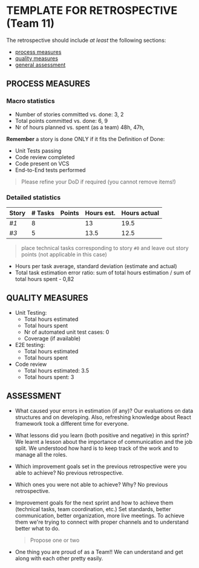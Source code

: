 TEMPLATE FOR RETROSPECTIVE (Team 11)
=====================================

The retrospective should include _at least_ the following
sections:

- [process measures](#process-measures)
- [quality measures](#quality-measures)
- [general assessment](#assessment)

## PROCESS MEASURES 

### Macro statistics

- Number of stories committed vs. done: 3, 2
- Total points committed vs. done: 6, 9 
- Nr of hours planned vs. spent (as a team) 48h, 47h, 

**Remember** a story is done ONLY if it fits the Definition of Done:
 
- Unit Tests passing
- Code review completed
- Code present on VCS
- End-to-End tests performed

> Please refine your DoD if required (you cannot remove items!) 

### Detailed statistics

| Story  | # Tasks | Points | Hours est. | Hours actual |
|--------|---------|--------|------------|--------------|
| _#1_   |    8    |        |    13      |      19.5    |
| _#3_   |    5    |        |    13.5    |      12.5    |
   

> place technical tasks corresponding to story `#0` and leave out story points (not applicable in this case)

- Hours per task average, standard deviation (estimate and actual)
- Total task estimation error ratio: sum of total hours estimation / sum of total hours spent - 0,82

  
## QUALITY MEASURES 

- Unit Testing:
  - Total hours estimated
  - Total hours spent
  - Nr of automated unit test cases: 0
  - Coverage (if available)
- E2E testing:
  - Total hours estimated
  - Total hours spent
- Code review 
  - Total hours estimated: 3.5 
  - Total hours spent: 3
  


## ASSESSMENT

- What caused your errors in estimation (if any)? 
Our evaluations on data structures and on developing. Also, refreshing knowledge about React framework took a different time for everyone.

- What lessons did you learn (both positive and negative) in this sprint? 
We learnt a lesson about the importance of communication and the job split. 
We understood how hard is to keep track of the work and to manage all the roles.

- Which improvement goals set in the previous retrospective were you able to achieve? 
No previous retrospective.
  
- Which ones you were not able to achieve? Why?
No previous retrospective.

- Improvement goals for the next sprint and how to achieve them (technical tasks, team coordination, etc.)
Set standards, better communication, better organization, more live meetings. To achieve them we're trying to connect with proper channels and to understand better what to do.

  > Propose one or two

- One thing you are proud of as a Team!!
We can understand and get along with each other pretty easily.